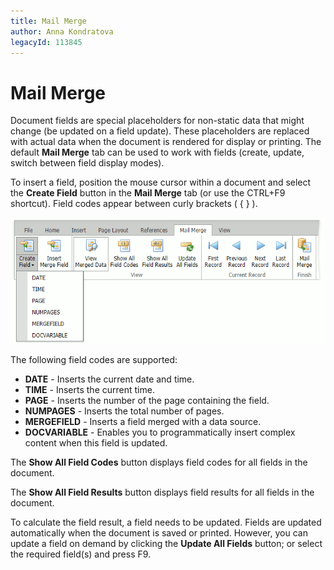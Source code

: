 ```yaml
---
title: Mail Merge
author: Anna Kondratova
legacyId: 113845
---
```

# Mail Merge
Document fields are special placeholders for non-static data that might change (be updated on a field update). These placeholders are replaced with actual data when the document is rendered for display or printing. The default **Mail Merge** tab can be used to work with fields (create, update, switch between field display modes).


To insert a field, position the mouse cursor within a document and select the **Create Field** button in the **Mail Merge** tab (or use the CTRL+F9 shortcut). Field codes appear between curly brackets ( { } ).

![EUD_ASPxRichEdit_MailMerge_CreateField](../../images/img118711.png)

The following field codes are supported:

* **DATE** - Inserts the current date and time.
* **TIME** - Inserts the current time.
* **PAGE** - Inserts the number of the page containing the field.
* **NUMPAGES** - Inserts the total number of pages.
* **MERGEFIELD** - Inserts a field merged with a data source.
* **DOCVARIABLE** - Enables you to programmatically insert complex content when this field is updated.



The **Show All Field Codes** button displays field codes for all fields in the document.

The **Show All Field Results** button displays field results for all fields in the document.

To calculate the field result, a field needs to be updated. Fields are updated automatically when the document is saved or printed. However, you can update a field on demand by clicking the **Update All Fields** button; or select the required field(s) and press F9.

